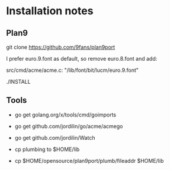 # Installation notes

## Plan9

git clone https://github.com/9fans/plan9port

I prefer euro.9.font as default, so remove euro.8.font and add:

src/cmd/acme/acme.c:    "/lib/font/bit/lucm/euro.9.font"

./INSTALL

## Tools

* go get golang.org/x/tools/cmd/goimports
* go get github.com/jordilin/go/acme/acmego
* go get github.com/jordilin/Watch

* cp plumbing to $HOME/lib
* cp $HOME/opensource/plan9port/plumb/fileaddr $HOME/lib

